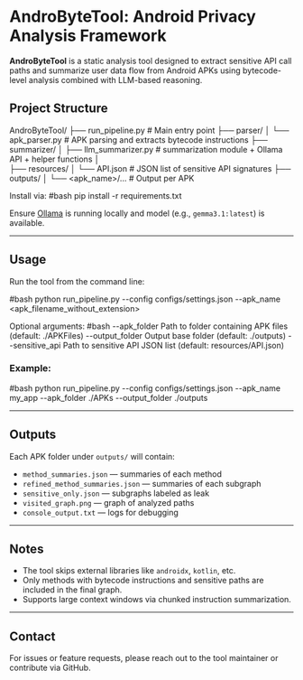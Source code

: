 # AndroByteTool: Android Privacy Analysis Framework

**AndroByteTool** is a static analysis tool designed to extract sensitive API call paths and summarize user data flow from Android APKs using bytecode-level analysis combined with LLM-based reasoning.

## Project Structure

AndroByteTool/
├── run_pipeline.py                   # Main entry point
├── parser/
│   └── apk_parser.py                # APK parsing and extracts bytecode instructions
├── summarizer/
│   ├── llm_summarizer.py             # summarization module + Ollama API + helper functions
│       
├── resources/
│   └── API.json                    # JSON list of sensitive API signatures
├── outputs/
│   └── <apk_name>/...                # Output per APK


Install via:
#bash
pip install -r requirements.txt


Ensure [Ollama](https://ollama.com/) is running locally and  model (e.g., `gemma3.1:latest`) is available.

---

## Usage
Run the tool from the command line:

#bash
python run_pipeline.py  --config configs/settings.json --apk_name <apk_filename_without_extension>


Optional arguments:
#bash
  --apk_folder        Path to folder containing APK files (default: ./APKFiles)
  --output_folder     Output base folder (default: ./outputs)
  --sensitive_api     Path to sensitive API JSON list (default: resources/API.json)


### Example:
#bash
python run_pipeline.py --config configs/settings.json  --apk_name my_app --apk_folder ./APKs --output_folder ./outputs

---

## Outputs
Each APK folder under `outputs/` will contain:

- `method_summaries.json` — summaries of each method 
- `refined_method_summaries.json` — summaries of each subgraph
- `sensitive_only.json` — subgraphs labeled as leak
- `visited_graph.png` — graph of analyzed paths
- `console_output.txt` — logs for debugging

---

## Notes
- The tool skips external libraries like `androidx`, `kotlin`, etc.
- Only methods with bytecode instructions and sensitive paths are included in the final graph.
- Supports large context windows via chunked instruction summarization.

---

## Contact
For issues or feature requests, please reach out to the tool maintainer or contribute via GitHub.
